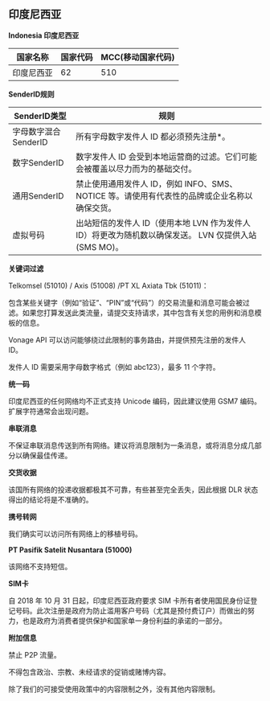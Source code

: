 ## 印度尼西亚

__Indonesia 印度尼西亚__

| 国家名称  | 国家代码 | MCC(移动国家代码) |
|-------|------|-------------|
| 印度尼西亚 | 62   | 510         |

__SenderID规则__

| SenderID类型     | 规则                                                               |
|----------------|------------------------------------------------------------------|
| 字母数字混合SenderID | 所有字母数字发件人 ID 都必须预先注册*。                                           |
| 数字SenderID     | 数字发件人 ID 会受到本地运营商的过滤。它们可能会被覆盖以尽力而为的基础交付。                         |
| 通用SenderID     | 禁止使用通用发件人 ID，例如 INFO、SMS、NOTICE 等。请使用有代表性的品牌或企业名称以确保交货。          |
| 虚拟号码           | 出站短信的发件人 ID（使用本地 LVN 作为发件人 ID）将更改为随机数以确保发送。  LVN 仅提供入站 (SMS MO)。 |

__关键词过滤__

Telkomsel (51010) / Axis (51008) /PT XL Axiata Tbk (51011)：

包含某些关键字（例如“验证”、“PIN”或“代码”）的交易流量和消息可能会被过滤。如果您打算发送此类流量，请提交支持请求，其中包含有关您的用例和消息模板的信息。

Vonage API 可以访问能够绕过此限制的事务路由，并提供预先注册的发件人 ID。

发件人 ID 需要采用字母数字格式（例如 abc123），最多 11 个字符。

__统一码__

印度尼西亚的任何网络均不正式支持 Unicode 编码，因此建议使用 GSM7 编码。扩展字符通常会出现问题。

__串联消息__

不保证串联消息传送到所有网络。建议将消息限制为一条消息，或将消息分成几部分以确保最佳传递。

__交货收据__

该国所有网络的投递收据都极其不可靠，有些甚至完全丢失，因此根据 DLR 状态得出的结论将是不准确的。

__携号转网__

我们确实可以访问所有网络上的移植号码。

__PT Pasifik Satelit Nusantara (51000)__

该网络不支持短信。

__SIM卡__

自 2018 年 10 月 31 日起，印度尼西亚政府要求 SIM 卡所有者使用国民身份证登记号码。此次注册是政府为防止滥用客户号码（尤其是预付费订户）而做出的努力，也是政府为消费者提供保护和国家单一身份利益的承诺的一部分。

__附加信息__

禁止 P2P 流量。

不得包含政治、宗教、未经请求的促销或赌博内容。

除了我们的可接受使用政策中的内容限制之外，没有其他内容限制。

